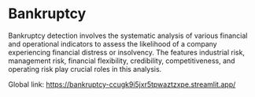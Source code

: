 # Bankruptcy
Bankruptcy detection involves the systematic analysis of various financial and operational indicators to assess the likelihood of a company experiencing financial distress or insolvency. The features industrial risk, management risk, financial flexibility, credibility, competitiveness, and operating risk play crucial roles in this analysis.

Global link: https://bankruptcy-ccugk9i5jxr5tpwaztzxpe.streamlit.app/
